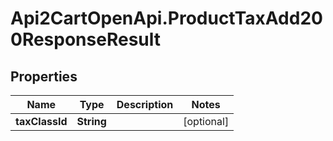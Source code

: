 # Api2CartOpenApi.ProductTaxAdd200ResponseResult

## Properties

Name | Type | Description | Notes
------------ | ------------- | ------------- | -------------
**taxClassId** | **String** |  | [optional] 


